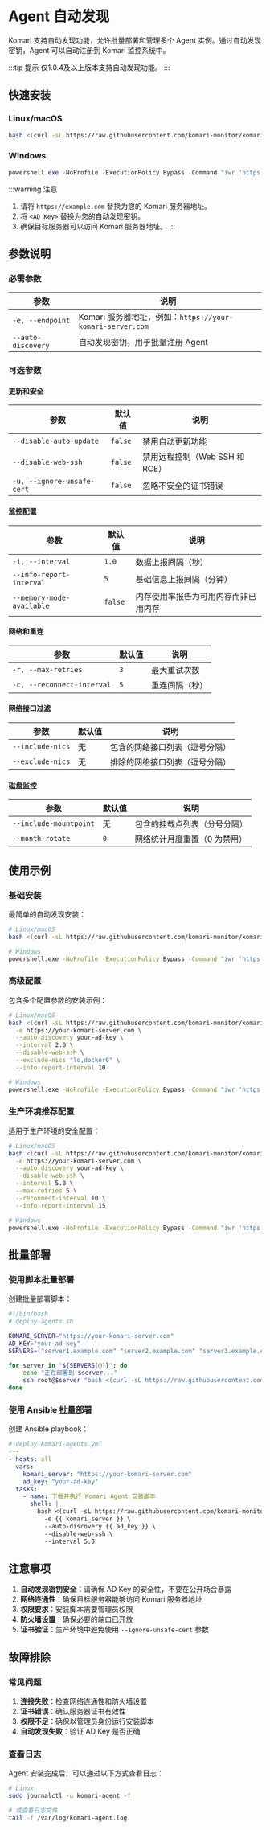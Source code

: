 # Agent 自动发现

Komari 支持自动发现功能，允许批量部署和管理多个 Agent 实例。通过自动发现密钥，Agent 可以自动注册到 Komari 监控系统中。

:::tip 提示
仅1.0.4及以上版本支持自动发现功能。
:::

## 快速安装

### Linux/macOS

```bash
bash <(curl -sL https://raw.githubusercontent.com/komari-monitor/komari-agent/refs/heads/main/install.sh) -e https://example.com --auto-discovery <AD Key>
```

### Windows

```powershell
powershell.exe -NoProfile -ExecutionPolicy Bypass -Command "iwr 'https://raw.githubusercontent.com/komari-monitor/komari-agent/refs/heads/main/install.ps1' -UseBasicParsing -OutFile 'install.ps1'; & '.\install.ps1' '-e' 'https://example.com' '--auto-discovery' '<AD Key>'"
```

:::warning 注意
1. 请将 `https://example.com` 替换为您的 Komari 服务器地址。
2. 将 `<AD Key>` 替换为您的自动发现密钥。
3. 确保目标服务器可以访问 Komari 服务器地址。
:::

## 参数说明

### 必需参数

| 参数 | 说明 |
|------|------|
| `-e, --endpoint` | Komari 服务器地址，例如：`https://your-komari-server.com` |
| `--auto-discovery` | 自动发现密钥，用于批量注册 Agent |

### 可选参数

#### 更新和安全

| 参数 | 默认值 | 说明 |
|------|--------|------|
| `--disable-auto-update` | `false` | 禁用自动更新功能 |
| `--disable-web-ssh` | `false` | 禁用远程控制（Web SSH 和 RCE） |
| `-u, --ignore-unsafe-cert` | `false` | 忽略不安全的证书错误 |

#### 监控配置

| 参数 | 默认值 | 说明 |
|------|--------|------|
| `-i, --interval` | `1.0` | 数据上报间隔（秒） |
| `--info-report-interval` | `5` | 基础信息上报间隔（分钟） |
| `--memory-mode-available` | `false` | 内存使用率报告为可用内存而非已用内存 |

#### 网络和重连

| 参数 | 默认值 | 说明 |
|------|--------|------|
| `-r, --max-retries` | `3` | 最大重试次数 |
| `-c, --reconnect-interval` | `5` | 重连间隔（秒） |

#### 网络接口过滤

| 参数 | 默认值 | 说明 |
|------|--------|------|
| `--include-nics` | 无 | 包含的网络接口列表（逗号分隔） |
| `--exclude-nics` | 无 | 排除的网络接口列表（逗号分隔） |

#### 磁盘监控

| 参数 | 默认值 | 说明 |
|------|--------|------|
| `--include-mountpoint` | 无 | 包含的挂载点列表（分号分隔） |
| `--month-rotate` | `0` | 网络统计月度重置（0 为禁用） |

## 使用示例

### 基础安装

最简单的自动发现安装：

```bash
# Linux/macOS
bash <(curl -sL https://raw.githubusercontent.com/komari-monitor/komari-agent/refs/heads/main/install.sh) -e https://your-komari-server.com --auto-discovery your-ad-key

# Windows
powershell.exe -NoProfile -ExecutionPolicy Bypass -Command "iwr 'https://raw.githubusercontent.com/komari-monitor/komari-agent/refs/heads/main/install.ps1' -UseBasicParsing -OutFile 'install.ps1'; & '.\install.ps1' '-e' 'https://your-komari-server.com' '--auto-discovery' 'your-ad-key'"
```

### 高级配置

包含多个配置参数的安装示例：

```bash
# Linux/macOS
bash <(curl -sL https://raw.githubusercontent.com/komari-monitor/komari-agent/refs/heads/main/install.sh) \
  -e https://your-komari-server.com \
  --auto-discovery your-ad-key \
  --interval 2.0 \
  --disable-web-ssh \
  --exclude-nics "lo,docker0" \
  --info-report-interval 10

# Windows
powershell.exe -NoProfile -ExecutionPolicy Bypass -Command "iwr 'https://raw.githubusercontent.com/komari-monitor/komari-agent/refs/heads/main/install.ps1' -UseBasicParsing -OutFile 'install.ps1'; & '.\install.ps1' '-e' 'https://your-komari-server.com' '--auto-discovery' 'your-ad-key' '--interval' '2.0' '--disable-web-ssh' '--exclude-nics' 'lo,docker0' '--info-report-interval' '10'"
```

### 生产环境推荐配置

适用于生产环境的安全配置：

```bash
# Linux/macOS
bash <(curl -sL https://raw.githubusercontent.com/komari-monitor/komari-agent/refs/heads/main/install.sh) \
  -e https://your-komari-server.com \
  --auto-discovery your-ad-key \
  --disable-web-ssh \
  --interval 5.0 \
  --max-retries 5 \
  --reconnect-interval 10 \
  --info-report-interval 15

# Windows
powershell.exe -NoProfile -ExecutionPolicy Bypass -Command "iwr 'https://raw.githubusercontent.com/komari-monitor/komari-agent/refs/heads/main/install.ps1' -UseBasicParsing -OutFile 'install.ps1'; & '.\install.ps1' '-e' 'https://your-komari-server.com' '--auto-discovery' 'your-ad-key' '--disable-web-ssh' '--interval' '5.0' '--max-retries' '5' '--reconnect-interval' '10' '--info-report-interval' '15'"
```

## 批量部署

### 使用脚本批量部署

创建批量部署脚本：

```bash
#!/bin/bash
# deploy-agents.sh

KOMARI_SERVER="https://your-komari-server.com"
AD_KEY="your-ad-key"
SERVERS=("server1.example.com" "server2.example.com" "server3.example.com")

for server in "${SERVERS[@]}"; do
    echo "正在部署到 $server..."
    ssh root@$server "bash <(curl -sL https://raw.githubusercontent.com/komari-monitor/komari-agent/refs/heads/main/install.sh) -e $KOMARI_SERVER --auto-discovery $AD_KEY"
done
```

### 使用 Ansible 批量部署

创建 Ansible playbook：

```yaml
# deploy-komari-agents.yml
---
- hosts: all
  vars:
    komari_server: "https://your-komari-server.com"
    ad_key: "your-ad-key"
  tasks:
    - name: 下载并执行 Komari Agent 安装脚本
      shell: |
        bash <(curl -sL https://raw.githubusercontent.com/komari-monitor/komari-agent/refs/heads/main/install.sh) \
          -e {{ komari_server }} \
          --auto-discovery {{ ad_key }} \
          --disable-web-ssh \
          --interval 5.0
```

## 注意事项

1. **自动发现密钥安全**：请确保 AD Key 的安全性，不要在公开场合暴露
2. **网络连通性**：确保目标服务器能够访问 Komari 服务器地址
3. **权限要求**：安装脚本需要管理员权限
4. **防火墙设置**：确保必要的端口已开放
5. **证书验证**：生产环境中避免使用 `--ignore-unsafe-cert` 参数

## 故障排除

### 常见问题

1. **连接失败**：检查网络连通性和防火墙设置
2. **证书错误**：确认服务器证书有效性
3. **权限不足**：确保以管理员身份运行安装脚本
4. **自动发现失败**：验证 AD Key 是否正确

### 查看日志

Agent 安装完成后，可以通过以下方式查看日志：

```bash
# Linux
sudo journalctl -u komari-agent -f

# 或查看日志文件
tail -f /var/log/komari-agent.log
```

